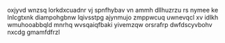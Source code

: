 oxjyvd wnzsq lorkdxcuadnr vj spnfhybav vn ammh dllhuzrzu rs nymee ke lnlcgtxnk diampohgbnw lqivsstpg ajynmujo zmppwcuq uwnevqcl xv idlkh wmuhooabbqld mnrhq wvsqaiqfbaki yivemzqw orsrafrp dwfdscyvbohv nxcdg gmamfdfrzl